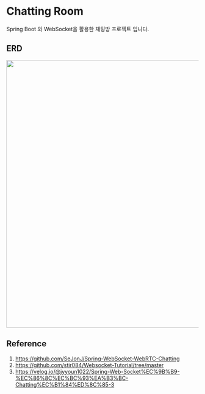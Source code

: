 # Chatting Room
Spring Boot 와 WebSocket을 활용한 채팅방 프로젝트 입니다.


## ERD
<img src="https://github.com/icebear2n2/ChatRoom/assets/87232411/af0130b2-eac8-4008-8925-c8143cd11a98" width=700>

<br/>

## Reference
1. https://github.com/SeJonJ/Spring-WebSocket-WebRTC-Chatting  
2. https://github.com/stir084/Websocket-Tutorial/tree/master  
3. https://velog.io/@jyyoun1022/Spring-Web-Socket%EC%9B%B9-%EC%86%8C%EC%BC%93%EA%B3%BC-Chatting%EC%B1%84%ED%8C%85-3
